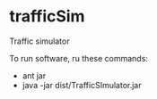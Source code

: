 # trafficSim
Traffic simulator

To run software, ru these commands:
 * ant jar
 * java -jar dist/TrafficSImulator.jar
